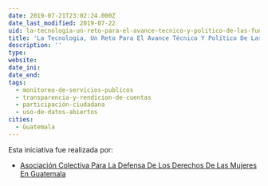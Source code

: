 ```yaml
---
date: 2019-07-21T23:02:24.000Z
date_last_modified: 2019-07-22
uid: la-tecnologia-un-reto-para-el-avance-tecnico-y-politico-de-las-funcionarias-municipales
title: 'La Tecnologia, Un Reto Para El Avance Técnico Y Político De Las Funcionarias Municipales.'
description: ''
type: 
website: 
date_ini: 
date_end: 
tags:
  - monitoreo-de-servicios-publicos
  - transparencia-y-rendicion-de-cuentas
  - participación-ciudadana
  - uso-de-datos-abiertos
cities: 
  - Guatemala
---
```


Esta iniciativa fue realizada por:

- [Asociación Colectiva Para La Defensa De Los Derechos De Las Mujeres En Guatemala](/organizaciones/asociacion-colectiva-para-la-defensa-de-los-derechos-de-las-mujeres-en-guatemala)
